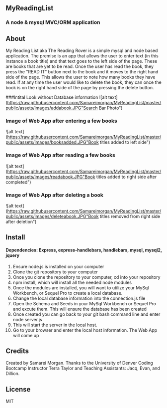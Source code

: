 ## MyReadingList
### A node &amp; mysql MVC/ORM application 

## About
My Reading List aka The Reading Rover is a simple mysql and node based application. The premise is an app that allows the user to enter text (in this instance a book title) and that text goes to the left side of the page.  These are books that are yet to be read.  Once the user has read the book, they press the "READ IT" button next to the book and it moves to the right hand side of the page.  This allows the user to note how many books they have read.   If at any time the user would like to delete the book, they can once the book is on the right hand side of the page by pressing the delete button. 

###Intital Look without Database information
![alt text](https://raw.githubusercontent.com/Samareimorgan/MyReadingList/master/public/assets/images/addabook.JPG"Search Bar Photo") 

### Image of Web App after entering a few books
![alt text](https://raw.githubusercontent.com/Samareimorgan/MyReadingList/master/public/assets/images/booksadded.JPG"Book titles added to left side") 

### Image of Web App after reading a few books
![alt text](https://raw.githubusercontent.com/Samareimorgan/MyReadingList/master/public/assets/images/readabook.JPG"Book titles added to right side after completed") 

### Image of Web App after deleting a book
![alt text](https://raw.githubusercontent.com/Samareimorgan/MyReadingList/master/public/assets/images/deleteabook.JPG"Book titles removed from right side after deletion") 




## Install
#### Dependencies:  Express, express-handlebars, handlebars, mysql, mysql2, jquery
1. Ensure node.js is installed on your computer
2. Clone the git repository to your computer
3. Once you clone the repository to your computer, cd into your repository
4. npm install, which will install all the needed node modules
5. Once the modules are installed, you will want to utilize your MySql Workbench, or Sequel Pro to create a local database. 
6.  Change the local database information into the connection.js file
7. Open the Schema and Seeds in your MySql Workbench or Sequel Pro and excute them.  This will ensure the database has been created
8. Once created you can go back to your git bash command line and enter node server.js
9. This will start the server in the local host. 
10. Go to your browser and enter the local host information.  The Web App will come up



## Credits
Created by Samarei Morgan.   Thanks to the University of Denver Coding Bootcamp Instructor Terra Taylor and  Teaching Assistants: Jacq, Evan, and Dillion.

## License
MIT
